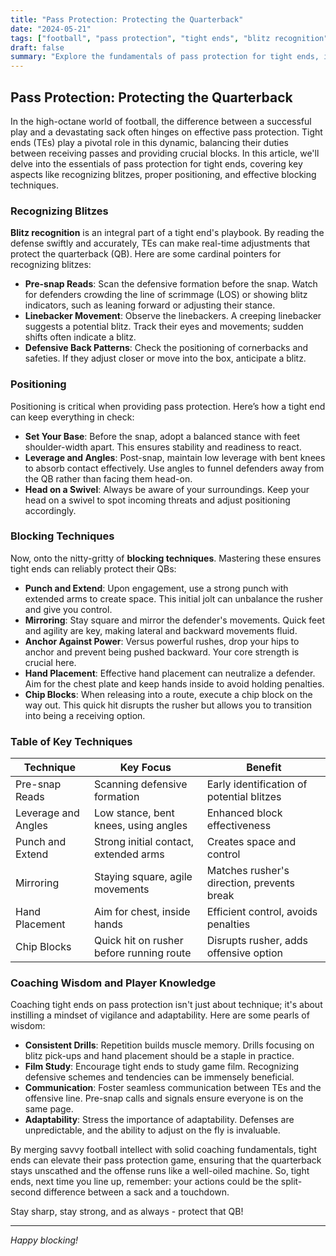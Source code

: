 ```yaml
---
title: "Pass Protection: Protecting the Quarterback"
date: "2024-05-21"
tags: ["football", "pass protection", "tight ends", "blitz recognition", "blocking techniques", "quarterback safety", "coaching tips", "player tips", "offensive strategy"]
draft: false
summary: "Explore the fundamentals of pass protection for tight ends, including recognizing blitzes, positioning, and blocking techniques to ensure the quarterback remains safe and the play develops smoothly."
---
```


## Pass Protection: Protecting the Quarterback

In the high-octane world of football, the difference between a successful play and a devastating sack often hinges on effective pass protection. Tight ends (TEs) play a pivotal role in this dynamic, balancing their duties between receiving passes and providing crucial blocks. In this article, we'll delve into the essentials of pass protection for tight ends, covering key aspects like recognizing blitzes, proper positioning, and effective blocking techniques.

### Recognizing Blitzes

**Blitz recognition** is an integral part of a tight end's playbook. By reading the defense swiftly and accurately, TEs can make real-time adjustments that protect the quarterback (QB). Here are some cardinal pointers for recognizing blitzes:

- **Pre-snap Reads**: Scan the defensive formation before the snap. Watch for defenders crowding the line of scrimmage (LOS) or showing blitz indicators, such as leaning forward or adjusting their stance.
- **Linebacker Movement**: Observe the linebackers. A creeping linebacker suggests a potential blitz. Track their eyes and movements; sudden shifts often indicate a blitz.
- **Defensive Back Patterns**: Check the positioning of cornerbacks and safeties. If they adjust closer or move into the box, anticipate a blitz.

### Positioning

Positioning is critical when providing pass protection. Here’s how a tight end can keep everything in check:

- **Set Your Base**: Before the snap, adopt a balanced stance with feet shoulder-width apart. This ensures stability and readiness to react.
- **Leverage and Angles**: Post-snap, maintain low leverage with bent knees to absorb contact effectively. Use angles to funnel defenders away from the QB rather than facing them head-on.
- **Head on a Swivel**: Always be aware of your surroundings. Keep your head on a swivel to spot incoming threats and adjust positioning accordingly.

### Blocking Techniques

Now, onto the nitty-gritty of **blocking techniques**. Mastering these ensures tight ends can reliably protect their QBs:

- **Punch and Extend**: Upon engagement, use a strong punch with extended arms to create space. This initial jolt can unbalance the rusher and give you control.
- **Mirroring**: Stay square and mirror the defender's movements. Quick feet and agility are key, making lateral and backward movements fluid.
- **Anchor Against Power**: Versus powerful rushes, drop your hips to anchor and prevent being pushed backward. Your core strength is crucial here.
- **Hand Placement**: Effective hand placement can neutralize a defender. Aim for the chest plate and keep hands inside to avoid holding penalties.
- **Chip Blocks**: When releasing into a route, execute a chip block on the way out. This quick hit disrupts the rusher but allows you to transition into being a receiving option.

### Table of Key Techniques

| Technique          | Key Focus                                                 | Benefit                                  |
| ------------------ | --------------------------------------------------------- | ---------------------------------------- |
| Pre-snap Reads     | Scanning defensive formation                              | Early identification of potential blitzes|
| Leverage and Angles| Low stance, bent knees, using angles                      | Enhanced block effectiveness             |
| Punch and Extend   | Strong initial contact, extended arms                     | Creates space and control                |
| Mirroring          | Staying square, agile movements                           | Matches rusher's direction, prevents break|
| Hand Placement     | Aim for chest, inside hands                               | Efficient control, avoids penalties      |
| Chip Blocks        | Quick hit on rusher before running route                  | Disrupts rusher, adds offensive option   |

### Coaching Wisdom and Player Knowledge

Coaching tight ends on pass protection isn't just about technique; it's about instilling a mindset of vigilance and adaptability. Here are some pearls of wisdom:

- **Consistent Drills**: Repetition builds muscle memory. Drills focusing on blitz pick-ups and hand placement should be a staple in practice.
- **Film Study**: Encourage tight ends to study game film. Recognizing defensive schemes and tendencies can be immensely beneficial.
- **Communication**: Foster seamless communication between TEs and the offensive line. Pre-snap calls and signals ensure everyone is on the same page.
- **Adaptability**: Stress the importance of adaptability. Defenses are unpredictable, and the ability to adjust on the fly is invaluable.

By merging savvy football intellect with solid coaching fundamentals, tight ends can elevate their pass protection game, ensuring that the quarterback stays unscathed and the offense runs like a well-oiled machine. So, tight ends, next time you line up, remember: your actions could be the split-second difference between a sack and a touchdown.

Stay sharp, stay strong, and as always - protect that QB!

---

*Happy blocking!*

